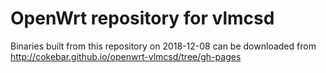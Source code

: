 OpenWrt repository for vlmcsd
========
Binaries built from this repository on 2018-12-08 can be downloaded from http://cokebar.github.io/openwrt-vlmcsd/tree/gh-pages
